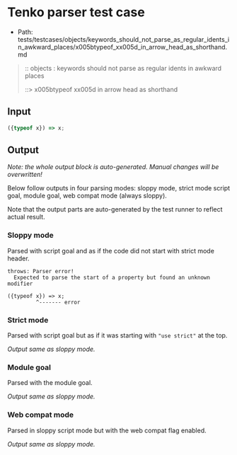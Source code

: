# Tenko parser test case

- Path: tests/testcases/objects/keywords_should_not_parse_as_regular_idents_in_awkward_places/x005btypeof_xx005d_in_arrow_head_as_shorthand.md

> :: objects : keywords should not parse as regular idents in awkward places
>
> ::> x005btypeof xx005d in arrow head as shorthand

## Input

`````js
({typeof x}) => x;
`````

## Output

_Note: the whole output block is auto-generated. Manual changes will be overwritten!_

Below follow outputs in four parsing modes: sloppy mode, strict mode script goal, module goal, web compat mode (always sloppy).

Note that the output parts are auto-generated by the test runner to reflect actual result.

### Sloppy mode

Parsed with script goal and as if the code did not start with strict mode header.

`````
throws: Parser error!
  Expected to parse the start of a property but found an unknown modifier

({typeof x}) => x;
         ^------- error
`````

### Strict mode

Parsed with script goal but as if it was starting with `"use strict"` at the top.

_Output same as sloppy mode._

### Module goal

Parsed with the module goal.

_Output same as sloppy mode._

### Web compat mode

Parsed in sloppy script mode but with the web compat flag enabled.

_Output same as sloppy mode._
